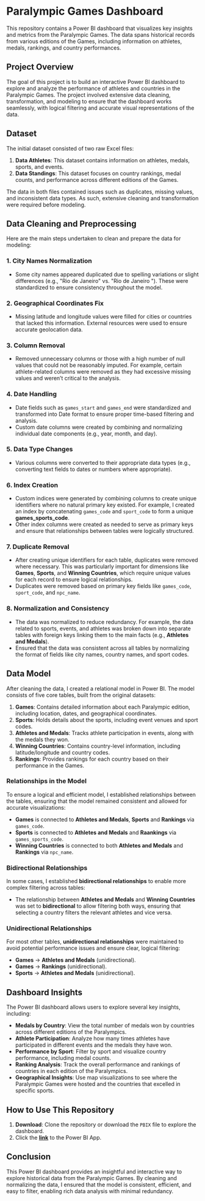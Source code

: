 # Paralympic Games Dashboard

This repository contains a Power BI dashboard that visualizes key insights and metrics from the Paralympic Games. The data spans historical records from various editions of the Games, including information on athletes, medals, rankings, and country performances.

## Project Overview

The goal of this project is to build an interactive Power BI dashboard to explore and analyze the performance of athletes and countries in the Paralympic Games. The project involved extensive data cleaning, transformation, and modeling to ensure that the dashboard works seamlessly, with logical filtering and accurate visual representations of the data.

## Dataset

The initial dataset consisted of two raw Excel files:
1. **Data Athletes**: This dataset contains information on athletes, medals, sports, and events.
2. **Data Standings**: This dataset focuses on country rankings, medal counts, and performance across different editions of the Games.

The data in both files contained issues such as duplicates, missing values, and inconsistent data types. As such, extensive cleaning and transformation were required before modeling.

## Data Cleaning and Preprocessing

Here are the main steps undertaken to clean and prepare the data for modeling:

### 1. **City Names Normalization**
   - Some city names appeared duplicated due to spelling variations or slight differences (e.g., "Rio de Janeiro" vs. "Rio de Janeiro "). These were standardized to ensure consistency throughout the model.

### 2. **Geographical Coordinates Fix**
   - Missing latitude and longitude values were filled for cities or countries that lacked this information. External resources were used to ensure accurate geolocation data.

### 3. **Column Removal**
   - Removed unnecessary columns or those with a high number of null values that could not be reasonably imputed. For example, certain athlete-related columns were removed as they had excessive missing values and weren’t critical to the analysis.

### 4. **Date Handling**
   - Date fields such as `games_start` and `games_end` were standardized and transformed into Date format to ensure proper time-based filtering and analysis.
   - Custom date columns were created by combining and normalizing individual date components (e.g., year, month, and day).

### 5. **Data Type Changes**
   - Various columns were converted to their appropriate data types (e.g., converting text fields to dates or numbers where appropriate).

### 6. **Index Creation**
   - Custom indices were generated by combining columns to create unique identifiers where no natural primary key existed. For example, I created an index by concatenating `games_code` and `sport_code` to form a unique **games_sports_code**.
   - Other index columns were created as needed to serve as primary keys and ensure that relationships between tables were logically structured.

### 7. **Duplicate Removal**
   - After creating unique identifiers for each table, duplicates were removed where necessary. This was particularly important for dimensions like **Games**, **Sports**, and **Winning Countries**, which require unique values for each record to ensure logical relationships.
   - Duplicates were removed based on primary key fields like `games_code`, `sport_code`, and `npc_name`.

### 8. **Normalization and Consistency**
   - The data was normalized to reduce redundancy. For example, the data related to sports, events, and athletes was broken down into separate tables with foreign keys linking them to the main facts (e.g., **Athletes and Medals**).
   - Ensured that the data was consistent across all tables by normalizing the format of fields like city names, country names, and sport codes.

## Data Model

After cleaning the data, I created a relational model in Power BI. The model consists of five core tables, built from the original datasets:

1. **Games**: Contains detailed information about each Paralympic edition, including location, dates, and geographical coordinates.
2. **Sports**: Holds details about the sports, including event venues and sport codes.
3. **Athletes and Medals**: Tracks athlete participation in events, along with the medals they won.
4. **Winning Countries**: Contains country-level information, including latitude/longitude and country codes.
5. **Rankings**: Provides rankings for each country based on their performance in the Games.

### Relationships in the Model

To ensure a logical and efficient model, I established relationships between the tables, ensuring that the model remained consistent and allowed for accurate visualizations:

- **Games** is connected to **Athletes and Medals**, **Sports** and **Rankings** via `games_code`.
- **Sports** is connected to **Athletes and Medals** and **Raankings** via `games_sports_code`.
- **Winning Countries** is connected to both **Athletes and Medals** and **Rankings** via `npc_name`.

### Bidirectional Relationships
In some cases, I established **bidirectional relationships** to enable more complex filtering across tables:
- The relationship between **Athletes and Medals** and **Winning Countries** was set to **bidirectional** to allow filtering both ways, ensuring that selecting a country filters the relevant athletes and vice versa.

### Unidirectional Relationships
For most other tables, **unidirectional relationships** were maintained to avoid potential performance issues and ensure clear, logical filtering:
- **Games** → **Athletes and Medals** (unidirectional).
- **Games** → **Rankings** (unidirectional).
- **Sports** → **Athletes and Medals** (unidirectional).

## Dashboard Insights

The Power BI dashboard allows users to explore several key insights, including:
- **Medals by Country**: View the total number of medals won by countries across different editions of the Paralympics.
- **Athlete Participation**: Analyze how many times athletes have participated in different events and the medals they have won.
- **Performance by Sport**: Filter by sport and visualize country performance, including medal counts.
- **Ranking Analysis**: Track the overall performance and rankings of countries in each edition of the Paralympics.
- **Geographical Insights**: Use map visualizations to see where the Paralympic Games were hosted and the countries that excelled in specific sports.

## How to Use This Repository

1. **Download**: Clone the repository or download the `PBIX` file to explore the dashboard.
2. Click the **[link](https://app.powerbi.com/view?r=eyJrIjoiMjMzMzU5NjItMzIzNy00ZTlkLWFjMDgtZGUyODZiZDRmYTQzIiwidCI6IjhhZWJkZGI2LTM0MTgtNDNhMS1hMjU1LWI5NjQxODZlY2M2NCIsImMiOjl9&embedImagePlaceholder=true)** to the Power BI App.

## Conclusion

This Power BI dashboard provides an insightful and interactive way to explore historical data from the Paralympic Games. By cleaning and normalizing the data, I ensured that the model is consistent, efficient, and easy to filter, enabling rich data analysis with minimal redundancy.
